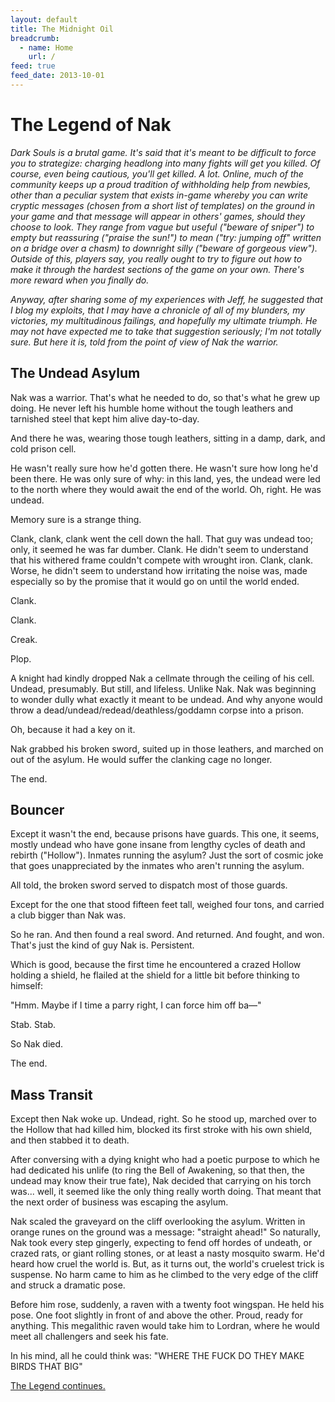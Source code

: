```yaml
---
layout: default
title: The Midnight Oil
breadcrumb:
  - name: Home
    url: /
feed: true
feed_date: 2013-10-01
---
```

# The Legend of Nak

*Dark Souls is a brutal game. It's said that it's meant to be difficult to force you to strategize: charging headlong into many fights will get you killed. Of course, even being cautious, you'll get killed. A lot. Online, much of the community keeps up a proud tradition of withholding help from newbies, other than a peculiar system that exists in-game whereby you can write cryptic messages (chosen from a short list of templates) on the ground in your game and that message will appear in others' games, should they choose to look. They range from vague but useful ("beware of sniper") to empty but reassuring ("praise the sun!") to mean ("try: jumping off" written on a bridge over a chasm) to downright silly ("beware of gorgeous view"). Outside of this, players say, you really ought to try to figure out how to make it through the hardest sections of the game on your own. There's more reward when you finally do.*

*Anyway, after sharing some of my experiences with Jeff, he suggested that I blog my exploits, that I may have a chronicle of all of my blunders, my victories, my multitudinous failings, and hopefully my ultimate triumph. He may not have expected me to take that suggestion seriously; I'm not totally sure. But here it is, told from the point of view of Nak the warrior.*

## The Undead Asylum

Nak was a warrior. That's what he needed to do, so that's what he grew up doing. He never left his humble home without the tough leathers and tarnished steel that kept him alive day-to-day.

And there he was, wearing those tough leathers, sitting in a damp, dark, and cold prison cell.

He wasn't really sure how he'd gotten there. He wasn't sure how long he'd been there. He was only sure of why: in this land, yes, the undead were led to the north where they would await the end of the world. Oh, right. He was undead.

Memory sure is a strange thing.

Clank, clank, clank went the cell down the hall. That guy was undead too; only, it seemed he was far dumber. Clank. He didn't seem to understand that his withered frame couldn't compete with wrought iron. Clank, clank. Worse, he didn't seem to understand how irritating the noise was, made especially so by the promise that it would go on until the world ended.

Clank.

Clank.

Creak.

Plop.

A knight had kindly dropped Nak a cellmate through the ceiling of his cell. Undead, presumably. But still, and lifeless. Unlike Nak. Nak was beginning to wonder dully what exactly it meant to be undead. And why anyone would throw a dead/undead/redead/deathless/goddamn corpse into a prison.

Oh, because it had a key on it.

Nak grabbed his broken sword, suited up in those leathers, and marched on out of the asylum. He would suffer the clanking cage no longer.

The end.

## Bouncer

Except it wasn't the end, because prisons have guards. This one, it seems, mostly undead who have gone insane from lengthy cycles of death and rebirth ("Hollow"). Inmates running the asylum? Just the sort of cosmic joke that goes unappreciated by the inmates who aren't running the asylum.

All told, the broken sword served to dispatch most of those guards.

Except for the one that stood fifteen feet tall, weighed four tons, and carried a club bigger than Nak was.

So he ran. And then found a real sword. And returned. And fought, and won. That's just the kind of guy Nak is. Persistent.

Which is good, because the first time he encountered a crazed Hollow holding a shield, he flailed at the shield for a little bit before thinking to himself:

"Hmm. Maybe if I time a parry right, I can force him off ba—"

Stab. Stab.

So Nak died.

The end.

## Mass Transit

Except then Nak woke up. Undead, right. So he stood up, marched over to the Hollow that had killed him, blocked its first stroke with his own shield, and then stabbed it to death.

After conversing with a dying knight who had a poetic purpose to which he had dedicated his unlife (to ring the Bell of Awakening, so that then, the undead may know their true fate), Nak decided that carrying on his torch was... well, it seemed like the only thing really worth doing. That meant that the next order of business was escaping the asylum.

Nak scaled the graveyard on the cliff overlooking the asylum. Written in orange runes on the ground was a message: "straight ahead!" So naturally, Nak took every step gingerly, expecting to fend off hordes of undeath, or crazed rats, or giant rolling stones, or at least a nasty mosquito swarm. He'd heard how cruel the world is. But, as it turns out, the world's cruelest trick is suspense. No harm came to him as he climbed to the very edge of the cliff and struck a dramatic pose.

Before him rose, suddenly, a raven with a twenty foot wingspan. He held his pose. One foot slightly in front of and above the other. Proud, ready for anything. This megalithic raven would take him to Lordran, where he would meet all challengers and seek his fate.

In his mind, all he could think was: "WHERE THE FUCK DO THEY MAKE BIRDS THAT BIG"

[The Legend continues.](nak-2.html)
